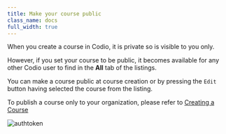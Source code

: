 ```yaml
---
title: Make your course public
class_name: docs
full_width: true
---
```


When you create a course in Codio, it is private so is visible to you only.

However, if you set your course to be public, it becomes available for any other Codio user to find in the **All** tab of the listings.

You can make a course public at course creation or by pressing the `Edit` button having selected the course from the listing.

To publish a course only to your organization, please refer to [Creating a Course](/docs/content/publish/course-create)

<img alt="authtoken" src="/img/docs/course_edit.png" class="simple"/>


